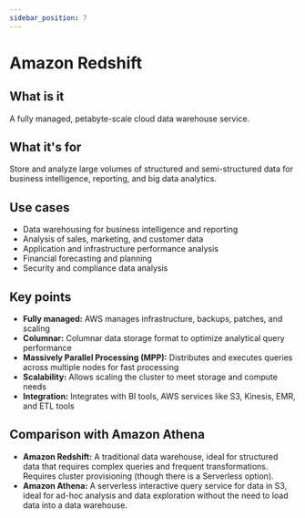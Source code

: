 ```yaml
---
sidebar_position: 7
---
```


# Amazon Redshift

## What is it
A fully managed, petabyte-scale cloud data warehouse service.

## What it's for
Store and analyze large volumes of structured and semi-structured data for business intelligence, reporting, and big data analytics.

## Use cases
- Data warehousing for business intelligence and reporting
- Analysis of sales, marketing, and customer data
- Application and infrastructure performance analysis
- Financial forecasting and planning
- Security and compliance data analysis

## Key points
- **Fully managed:** AWS manages infrastructure, backups, patches, and scaling
- **Columnar:** Columnar data storage format to optimize analytical query performance
- **Massively Parallel Processing (MPP):** Distributes and executes queries across multiple nodes for fast processing
- **Scalability:** Allows scaling the cluster to meet storage and compute needs
- **Integration:** Integrates with BI tools, AWS services like S3, Kinesis, EMR, and ETL tools

## Comparison with Amazon Athena
- **Amazon Redshift:** A traditional data warehouse, ideal for structured data that requires complex queries and frequent transformations. Requires cluster provisioning (though there is a Serverless option).
- **Amazon Athena:** A serverless interactive query service for data in S3, ideal for ad-hoc analysis and data exploration without the need to load data into a data warehouse. 
